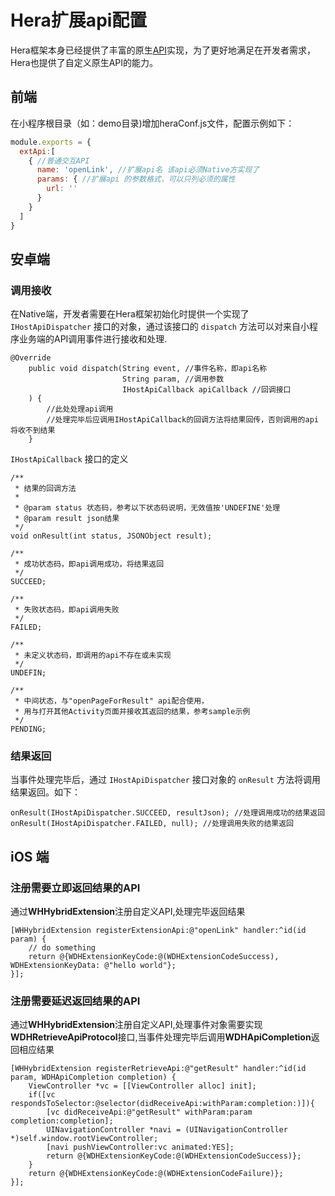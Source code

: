 # Hera扩展api配置

Hera框架本身已经提供了丰富的原生[API](#/others/api)实现，为了更好地满足在开发者需求，Hera也提供了自定义原生API的能力。

## 前端

在小程序根目录（如：demo目录)增加heraConf.js文件，配置示例如下：

```javascript
module.exports = {
  extApi:[
    { //普通交互API
      name: 'openLink', //扩展api名 该api必须Native方实现了
      params: { //扩展api 的参数格式，可以只列必须的属性
        url: ''
      }
    }
  ]
}
```

## 安卓端

### 调用接收
在Native端，开发者需要在Hera框架初始化时提供一个实现了 `IHostApiDispatcher` 接口的对象，通过该接口的 `dispatch` 方法可以对来自小程序业务端的API调用事件进行接收和处理.
```
@Override
    public void dispatch(String event, //事件名称，即api名称
                         String param, //调用参数
                         IHostApiCallback apiCallback //回调接口
    ) {
        //此处处理api调用
        //处理完毕后应调用IHostApiCallback的回调方法将结果回传，否则调用的api将收不到结果
    }
```
`IHostApiCallback` 接口的定义
```
/**
 * 结果的回调方法
 *
 * @param status 状态码，参考以下状态码说明，无效值按'UNDEFINE'处理
 * @param result json结果
 */
void onResult(int status, JSONObject result);

/**
 * 成功状态码，即api调用成功，将结果返回
 */
SUCCEED;

/**
 * 失败状态码，即api调用失败
 */
FAILED;

/**
 * 未定义状态码，即调用的api不存在或未实现
 */
UNDEFIN;

/**
 * 中间状态，与"openPageForResult" api配合使用，
 * 用与打开其他Activity页面并接收其返回的结果，参考sample示例
 */
PENDING;
```

### 结果返回
当事件处理完毕后，通过 `IHostApiDispatcher` 接口对象的 `onResult` 方法将调用结果返回。如下：
```
onResult(IHostApiDispatcher.SUCCEED, resultJson); //处理调用成功的结果返回
onResult(IHostApiDispatcher.FAILED, null); //处理调用失败的结果返回
``` 

## iOS 端

### 注册需要立即返回结果的API

通过**WHHybridExtension**注册自定义API,处理完毕返回结果

```objc
[WHHybridExtension registerExtensionApi:@"openLink" handler:^id(id param) {
    // do something
    return @{WDHExtensionKeyCode:@(WDHExtensionCodeSuccess), WDHExtensionKeyData: @"hello world"};
}];
```

### 注册需要延迟返回结果的API

通过**WHHybridExtension**注册自定义API,处理事件对象需要实现**WDHRetrieveApiProtocol**接口,当事件处理完毕后调用**WDHApiCompletion**返回相应结果

```objc
[WHHybridExtension registerRetrieveApi:@"getResult" handler:^id(id param, WDHApiCompletion completion) {
    ViewController *vc = [[ViewController alloc] init];
    if([vc respondsToSelector:@selector(didReceiveApi:withParam:completion:)]){
        [vc didReceiveApi:@"getResult" withParam:param completion:completion];
        UINavigationController *navi = (UINavigationController *)self.window.rootViewController;
        [navi pushViewController:vc animated:YES];
        return @{WDHExtensionKeyCode:@(WDHExtensionCodeSuccess)};
    }
    return @{WDHExtensionKeyCode:@(WDHExtensionCodeFailure)};
}];
```
